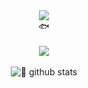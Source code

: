 <div align="center"> 
  <img align="center" src="https://capsule-render.vercel.app/api?type=waving&color=7BD1D2&height=160&width=100%&text=peachApeach&animation=fadeIn&fontColor=FCAEAE&fontSize=60" />

  <br>
  🐟
  <br><br>
  <a href="https://www.peachapeach.site">
    <img src="https://img.shields.io/badge/Notion-black?style=flat&logo=Notion&logoColor=white">
  </a>
  <br><br>

  <img align="center" src="https://github-readme-stats-beta-wheat-74.vercel.app/api?username=peachapeach&show_icons=true&include_all_commits=true&hide_border=true" alt="🍑 github stats" />
</div>
